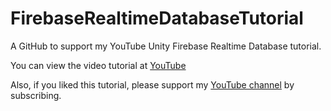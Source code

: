 # FirebaseRealtimeDatabaseTutorial
A GitHub to support my YouTube Unity Firebase Realtime Database tutorial.

You can view the video tutorial at [YouTube]([https://youtu.be/tJVVK30QFis](https://youtu.be/uABgY1m_D-o))

Also, if you liked this tutorial, please support my [YouTube channel](https://www.youtube.com/@nichathangaming) by subscribing.
